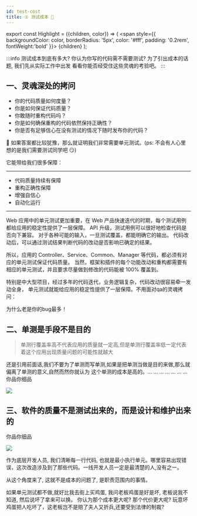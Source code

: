 ```yaml
---
id: test-cost
title: ① 测试成本 🚩
---
```

export const Highlight = ({children, color}) => (
<span
style={{
backgroundColor: color,
borderRadius: '5px',
color: '#fff',
padding: '0.2rem',
fontWeight:'bold'
}}>
{children}
</span>
);

:::info
测试成本到底有多大? 你认为你写的代码需不需要测试? 为了引出成本的话题, 我们先从实际工作中出发
看看你能否经受住这些灵魂的考验吧。
:::


## 一、灵魂深处的拷问

- 你的代码质量如何度量？
- 你是如何保证代码质量？
- 你敢随时重构代码吗？
- 你是如何确保重构的代码依然保持正确性？
- 你是否有足够信心在没有测试的情况下随时发布你的代码？

📢 如果答案都比较犹豫，那么就证明我们非常需要单元测试。(ps: 不会有人心里想的是我们需要测试同学吧 😏)

<Highlight color="#67c239">它能带给我们很多保障：</Highlight>

---
- 代码质量持续有保障
- 重构正确性保障
- 增强自信心
- 自动化运行
---

Web 应用中的单元测试更加重要，在 Web 产品快速迭代的时期，每个测试用例都给应用的稳定性提供了一层保障。 API 升级，测试用例可以很好地检查代码是否向下兼容。 对于各种可能的输入，一旦测试覆盖，都能明确它的输出。 代码改动后，可以通过测试结果判断代码的改动是否影响已确定的结果。

所以，应用的 Controller、Service、Common、Manager 等代码，都必须有对应的单元测试保证代码质量。 当然，框架和插件的每个功能改动和重构都需要有相应的单元测试，并且要求尽量做到修改的代码能被 100% 覆盖到。

特别是中大型项目，经过多年的代码迭代，业务逻辑复杂，代码改动很容易牵一发动全身，
单元测试就能给应用的稳定性提供了一层保障。不用面对qa的灵魂拷问：

<Highlight color="#ff603f">为什么老是你的bug最多！</Highlight>


## 二、单测是手段不是目的

> 单测行覆盖率高不代表应用的质量就一定高,但是单测行覆盖率低一定代表着这个应用出现质量问题的可能性就越大

还是引用前面话,我们不要为了单测而写单测,如果是把单测当做是目的来做,那么就偏离了单测的意义,自然而然你就认为
这个单测的成本是高的。... ... ... ... ... ... ... <Highlight color="#ff603f">你品你细品</Highlight>

![](https://img.springlearn.cn/blog/learn_1618049846000.png)

## 三、软件的质量不是测试出来的，而是设计和维护出来的

<Highlight color="#ff603f">你品你细品</Highlight>

![](https://img.springlearn.cn/blog/learn_1618206722000.png)

作为底层开发人员, 我们清晰每一行代码, 也就是最小执行单元。哪里容易出现错误，这次改造涉及到了那些代码。一线开发人员一定是最清楚的人,没有之一。

从这个角度来了, 这就不是成本的问题了, 是职责范围内的事情。

如果单元测试都不做,就好比我去街上买鸡蛋, 我问老板鸡蛋是好是坏, 老板说我不知道, 然后说坏了拿来可以换。
你认为那个成本更大呢? 那个代价更大呢? 玩意坏鸡蛋把人吃坏了，这老板岂不是赔了夫人又折兵,还要受到法律的制裁?

